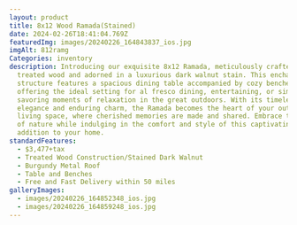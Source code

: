 ```yaml
---
layout: product
title: 8x12 Wood Ramada(Stained)
date: 2024-02-26T18:41:04.769Z
featuredImg: images/20240226_164843837_ios.jpg
imgAlt: 812ramg
Categories: inventory
description: Introducing our exquisite 8x12 Ramada, meticulously crafted with
  treated wood and adorned in a luxurious dark walnut stain. This enchanting
  structure features a spacious dining table accompanied by cozy benches,
  offering the ideal setting for al fresco dining, entertaining, or simply
  savoring moments of relaxation in the great outdoors. With its timeless
  elegance and enduring charm, the Ramada becomes the heart of your outdoor
  living space, where cherished memories are made and shared. Embrace the beauty
  of nature while indulging in the comfort and style of this captivating
  addition to your home.
standardFeatures:
  - $3,477+tax
  - Treated Wood Construction/Stained Dark Walnut
  - Burgundy Metal Roof
  - Table and Benches
  - Free and Fast Delivery within 50 miles
galleryImages:
  - images/20240226_164852348_ios.jpg
  - images/20240226_164859248_ios.jpg
---
```

